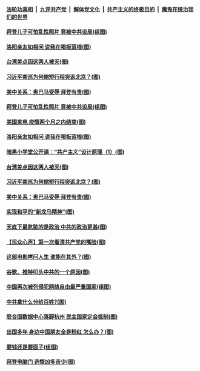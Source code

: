 ####  [法轮功真相](../../../../basic/blob/master/README.md?t=10191402) &nbsp;|&nbsp; [九评共产党](../../../../9ping.md/blob/master/README.md?t=10191402) &nbsp;|&nbsp; [解体党文化](../../../../jtdwh.md/blob/master/README.md?t=10191402)  &nbsp;|&nbsp; [共产主义的终极目的](../../../../gczydzjmd.md/blob/master/README.md?t=10191402) &nbsp;|&nbsp; [魔鬼在统治我们的世界](../../../../mgztzwmdsj.md/blob/master/README.md?t=10191402) 

#### [拜登儿子可怕乱性照片 竟被中共设局(组图)](../pages/p4/949631.md?t=10191402) 

#### [洛阳亲友如相问 说我在喝板蓝根(图)](../pages/p4/949653.md?t=10191402) 

#### [台湾差点因这两人被灭(图)](../pages/p4/949582.md?t=10191402) 


#### [习近平南巡为何缩短行程突返北京？(图)](../pages/p4/949598.md?t=10191402) 

#### [美中关系：奥巴马受辱 拜登有责(图)](../pages/p4/949581.md?t=10191402) 

#### [拜登儿子可怕乱性照片 竟被中共设局(组图)](../pages/p4/949631.md?t=10191402) 

#### [美国来电 疫情两个月之内结束(图)](../pages/p4/949656.md?t=10191402) 

#### [洛阳亲友如相问 说我在喝板蓝根(图)](../pages/p4/949653.md?t=10191402) 

#### [暗黑小学堂公开课：“共产主义”设计原理（1）(图)](../pages/p4/949650.md?t=10191402) 

#### [台湾差点因这两人被灭(图)](../pages/p4/949582.md?t=10191402) 


#### [习近平南巡为何缩短行程突返北京？(图)](../pages/p4/949598.md?t=10191402) 

#### [美中关系：奥巴马受辱 拜登有责(图)](../pages/p4/949581.md?t=10191402) 

#### [实现和平的“新龙马精神”(图)](../pages/p4/949587.md?t=10191402) 

#### [天底下最肮脏的是政治 中共的政治更甚(图)](../pages/p4/949579.md?t=10191402) 

#### [【民众心声】第一次看清共产党的嘴脸(图)](../pages/p4/949084.md?t=10191402) 

#### [这部电影拷问人生 谁能在其外？(图)](../pages/p4/949592.md?t=10191402) 

#### [谷歌、推特叩头中共的一个原因(图)](../pages/p4/949586.md?t=10191402) 

#### [中国再次被列侵犯网络自由最严重国家(组图)](../pages/p4/949480.md?t=10191402) 


#### [中共拿什么分给百姓?(图)](../pages/p4/949497.md?t=10191402) 

#### [联合国数据中心落脚杭州 民主国家定会抵制(图)](../pages/p4/949503.md?t=10191402) 

#### [出国多年 身边中国朋友全是粉红 怎么办？(图)](../pages/p4/949487.md?t=10191402) 

#### [要钱还是要面子(组图)](../pages/p4/949483.md?t=10191402) 

#### [拜登电脑门 选情凶多吉少(图)](../pages/p4/949508.md?t=10191402) 

